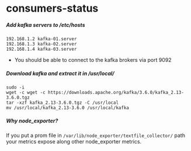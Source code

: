 # consumers-status

##### Add kafka servers to /etc/hosts
```
192.168.1.2 kafka-01.server
192.168.1.3 kafka-02.server
192.168.1.4 kafka-03.server
```
* You should be able to connect to the kafka brokers via port 9092

##### Download kafka and extract it in /usr/local/
```
sudo -i
wget -c wget -c https://downloads.apache.org/kafka/3.6.0/kafka_2.13-3.6.0.tgz
tar -xzf kafka_2.13-3.6.0.tgz -C /usr/local
mv /usr/local/kafka_2.13-3.6.0 /usr/local/kafka
```

##### Why node_exporter?
If you put a prom file in `/var/lib/node_exporter/textfile_collector/` path your metrics expose along other
node_exporter metrics.